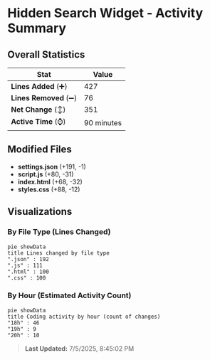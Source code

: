# Hidden Search Widget - Activity Summary 

## Overall Statistics

| Stat                   | Value                                                             |
| ---------------------- | ----------------------------------------------------------------- |
| **Lines Added** (➕)   | 427                                          |
| **Lines Removed** (➖) | 76                                        |
| **Net Change** (↕)    | 351                |
| **Active Time** (⌚)   | 90 minutes |


## Modified Files
- **settings.json** (+191, -1)
- **script.js** (+80, -31)
- **index.html** (+68, -32)
- **styles.css** (+88, -12)

## Visualizations

### By File Type (Lines Changed)

```mermaid
pie showData
title Lines changed by file type
".json" : 192
".js" : 111
".html" : 100
".css" : 100
```

### By Hour (Estimated Activity Count)

```mermaid
pie showData
title Coding activity by hour (count of changes)
"18h" : 46
"19h" : 9
"20h" : 10
```


> **Last Updated:** 7/5/2025, 8:45:02 PM